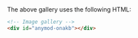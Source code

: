 <!-- Image gallery Gallery-01 -->
<mod mod-key="kokob"/>

<br>
<br>
<br>
<br>

The above gallery uses the following HTML:

```html
<!-- Image gallery -->
<div id="anymod-onakb"></div>
```

